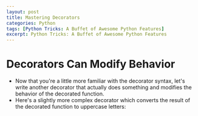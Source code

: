 ```yaml
---
layout: post
title: Mastering Decorators
categories: Python 
tags: [Python Tricks: A Buffet of Awesome Python Features]
excerpt: Python Tricks: A Buffet of Awesome Python Features
---
```


# Decorators Can Modify Behavior
* Now that you're a little more familiar with the decorator syntax, let's write another decorator that actually does something and modifies the behavior of the decorated function.
* Here's a slightly more complex decorator which converts the result of the decorated function to uppercase letters:
